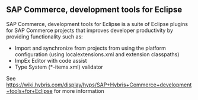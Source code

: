 ## SAP Commerce, development tools for Eclipse

SAP Commerce, development tools for Eclipse is a suite of Eclipse
plugins for SAP Commerce projects that improves developer
productivity by providing functionality such as:
- Import and synchronize from projects from using the platform
configuration (using localextensions.xml and extension classpaths)
- ImpEx Editor with code assist
- Type System (*-items.xml) validator

See https://wiki.hybris.com/display/hyps/SAP+Hybris+Commerce+development+tools+for+Eclipse
for more information
